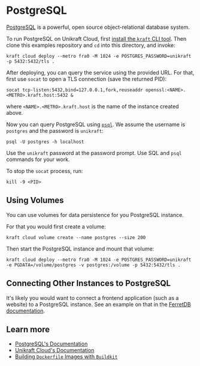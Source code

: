 # PostgreSQL

[PostgreSQL](https://www.postgresql.org/) is a powerful, open source object-relational database system.

To run PostgreSQL on Unikraft Cloud, first [install the `kraft` CLI tool](https://unikraft.org/docs/cli).
Then clone this examples repository and `cd` into this directory, and invoke:

```console
kraft cloud deploy --metro fra0 -M 1024 -e POSTGRES_PASSWORD=unikraft -p 5432:5432/tls .
```

After deploying, you can query the service using the provided URL.
For that, first use `socat` to open a TLS connection (save the returned PID):

```console
socat tcp-listen:5432,bind=127.0.0.1,fork,reuseaddr openssl:<NAME>.<METRO>.kraft.host:5432 &
```

where `<NAME>.<METRO>.kraft.host` is the name of the instance created above.

Now you can query PostgreSQL using [`psql`](https://www.postgresql.org/docs/current/app-psql.html).
We assume the username is `postgres` and the password is `unikraft`:

```console
psql -U postgres -h localhost
```

Use the `unikraft` password at the password prompt.
Use SQL and `psql` commands for your work.

To stop the `socat` process, run:

```console
kill -9 <PID>
```

## Using Volumes

You can use volumes for data persistence for you PostgreSQL instance.

For that you would first create a volume:

```console
kraft cloud volume create --name postgres --size 200
```

Then start the PostgreSQL instance and mount that volume:

```console
kraft cloud deploy --metro fra0 -M 1024 -e POSTGRES_PASSWORD=unikraft -e PGDATA=/volume/postgres -v postgres:/volume -p 5432:5432/tls .
```

## Connecting Other Instances to PostgreSQL

It's likely you would want to connect a frontend application (such as a website) to a PostgreSQL instance.
See an example on that in the [FerretDB documentation](../ferretdb/README.md).

## Learn more

- [PostgreSQL's Documentation](https://www.postgresql.org/docs/)
- [Unikraft Cloud's Documentation](https://unikraft.cloud/docs/)
- [Building `Dockerfile` Images with `Buildkit`](https://unikraft.org/guides/building-dockerfile-images-with-buildkit)
